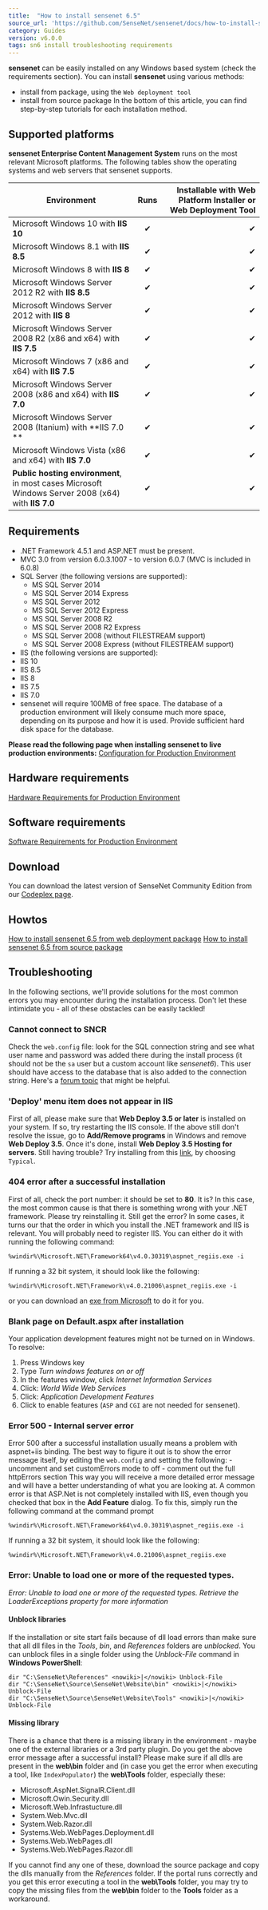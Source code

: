 ```yaml
---
title:  "How to install sensenet 6.5"
source_url: 'https://github.com/SenseNet/sensenet/docs/how-to-install-sn6-from-source.md'
category: Guides
version: v6.0.0
tags: sn6 install troubleshooting requirements
---
```


**sensenet** can be easily installed on any Windows based system (check the requirements section).
You can install **sensenet** using various methods:
- install from package, using the `Web deployment tool`
- install from source package
In the bottom of this article, you can find step-by-step tutorials for each installation method.

## Supported platforms ##

**sensenet Enterprise Content Management System** runs on the most relevant Microsoft platforms. The following tables show the operating systems and web servers that sensenet supports.

| **Environment**                                                                            | **Runs** | **Installable with Web Platform Installer or Web Deployment Tool**  |
| ------------------------------------------------------------------------------------------ |:--------:| -----:|
| Microsoft Windows 10 with **IIS 10**                                                       | ✔        | ✔ |
| Microsoft Windows 8.1 with **IIS 8.5**                                                     | ✔        | ✔ |
| Microsoft Windows 8 with **IIS 8**                                                         | ✔        | ✔ |
| Microsoft Windows Server 2012 R2 with **IIS 8.5**                                              | ✔        | ✔ |
| Microsoft Windows Server 2012 with **IIS 8**                                                   | ✔        | ✔ |
| Microsoft Windows Server 2008 R2 (x86 and x64) with **IIS 7.5**                                | ✔        | ✔ |
| Microsoft Windows 7 (x86 and x64) with **IIS 7.5**                                             | ✔        | ✔ |
| Microsoft Windows Server 2008 (x86 and x64) with **IIS 7.0**                                   | ✔        | ✔ |
| Microsoft Windows Server 2008 (Itanium) with **IIS 7.0 **                                      | ✔        | ✔ |
| Microsoft Windows Vista (x86 and x64) with **IIS 7.0**                                         | ✔        | ✔ |
| **Public hosting environment**, in most cases Microsoft Windows Server 2008 (x64) with **IIS 7.0** | ✔        | ✔ |

## Requirements ##

* .NET Framework 4.5.1 and ASP.NET must be present.
* MVC 3.0 from version 6.0.3.1007 - to version 6.0.7 (MVC is included in 6.0.8)
* SQL Server (the following versions are supported):
  * MS SQL Server 2014
  * MS SQL Server 2014 Express
  * MS SQL Server 2012
  * MS SQL Server 2012 Express
  * MS SQL Server 2008 R2
  * MS SQL Server 2008 R2 Express
  * MS SQL Server 2008 (without FILESTREAM support)
  * MS SQL Server 2008 Express (without FILESTREAM support)
* IIS (the following versions are supported):
* IIS 10
* IIS 8.5
* IIS 8
* IIS 7.5
* IIS 7.0
* sensenet will require 100MB of free space. The database of a production environment will likely consume much more space, depending on its purpose and how it is used. Provide sufficient hard disk space for the database.

**Please read the following page when installing sensenet to live production environments:**
[Configuration for Production Environment](#)

## Hardware requirements ##

[Hardware Requirements for Production Environment](#)

## Software requirements ##

[Software Requirements for Production Environment](#)

## Download ##

You can download the latest version of SenseNet Community Edition from our [Codeplex page](http://sensenet.codeplex.com/).

## Howtos ##

[How to install sensenet 6.5 from web deployment package]()
[How to install sensenet 6.5 from source package]()

## Troubleshooting ##

In the following sections, we'll provide solutions for the most common errors you may encounter during the installation process. Don't let these intimidate you - all of these obstacles can be easily tackled!

### Cannot connect to SNCR ###

Check the `web.config` file: look for the SQL connection string and see what user name and password was added there during the install process (it should not be the `sa` user but a custom account like _sensenet6_). This user should have access to the database that is also added to the connection string. Here's a [forum topic](http://forum.sensenet.com/viewtopic.php?f=3&t=7279&p=10803&hilit=404&sid=c79596c733ccd9b721b9566ecbe71faf#p10803) that might be helpful.

### 'Deploy' menu item does not appear in IIS ###

First of all, please make sure that **Web Deploy 3.5 or later** is installed on your system. If so, try restarting the IIS console. If the above still don't resolve the issue, go to **Add/Remove programs** in Windows and remove **Web Deploy 3.5**. Once it's done, install **Web Deploy 3.5 Hosting for servers**.
Still having trouble? Try installing from this [link](https://www.microsoft.com/en-us/download/details.aspx?id=39277), by choosing `Typical`.

### 404 error after a successful installation ###

First of all, check the port number: it should be set to **80**.
It is? In this case, the most common cause is that there is something wrong with your .NET framework. Please try reinstalling it.
Still get the error? In some cases, it turns our that the order in which you install the .NET framework and IIS is relevant. You will probably need to register IIS. You can either do it with running the following command:
```
%windir%\Microsoft.NET\Framework64\v4.0.30319\aspnet_regiis.exe -i
```
If running a 32 bit system, it should look like the following:
```
%windir%\Microsoft.NET\Framework\v4.0.21006\aspnet_regiis.exe -i
```
or you can download an [exe from Microsoft](http://msdn.microsoft.com/en-us/library/vstudio/k6h9cz8h(v=vs.100).aspx) to do it for you.

### Blank page on Default.aspx after installation ###

Your application development features might not be turned on in Windows. To resolve:
1. Press Windows key 
2. Type _Turn windows features on or off_ 
3. In the features window, click _Internet Information Services_
4. Click: _World Wide Web Services_
5. Click: _Application Development Features_
6. Click to enable features (`ASP` and `CGI` are not needed for sensenet).

### Error 500 - Internal server error ###

Error 500 after a successful installation usually means a problem with aspnet+iis binding. The best way to figure it out is to show the error message itself, by editing the `web.config` and setting the following: - uncomment and set customErrors mode to off - comment out the full httpErrors section
This way you will receive a more detailed error message and will have a better understanding of what you are looking at.
A common error is that ASP.Net is not completely installed with IIS, even though you checked that box in the **Add Feature** dialog. To fix this, simply run the following command at the command prompt
```
%windir%\Microsoft.NET\Framework64\v4.0.30319\aspnet_regiis.exe -i
```
If running a 32 bit system, it should look like the following:
```
%windir%\Microsoft.NET\Framework\v4.0.21006\aspnet_regiis.exe
```

### Error: Unable to load one or more of the requested types. ###

_Error: Unable to load one or more of the requested types. Retrieve the LoaderExceptions property for more information_

#### Unblock libraries ####

If the installation or site start fails because of dll load errors than make sure that all dll files in the _Tools_, _bin_, and _References_ folders are _unblocked_. You can unblock files in a single folder using the _Unblock-File_ command in **Windows PowerShell**:

```
dir "C:\SenseNet\References" <nowiki>|</nowiki> Unblock-File
dir "C:\SenseNet\Source\SenseNet\Website\bin" <nowiki>|</nowiki> Unblock-File
dir "C:\SenseNet\Source\SenseNet\Website\Tools" <nowiki>|</nowiki> Unblock-File
```

#### Missing library ####

There is a chance that there is a missing library in the environment - maybe one of the external libraries or a 3rd party plugin. Do you get the above error message after a successful install? Please make sure if all dlls are present in the **web\bin** folder and (in case you get the error when executing a tool, like `IndexPopulator`) the **web\Tools** folder, especially these:

* Microsoft.AspNet.SignalR.Client.dll
* Microsoft.Owin.Security.dll
* Microsoft.Web.Infrastucture.dll
* System.Web.Mvc.dll
* System.Web.Razor.dll
* Systems.Web.WebPages.Deployment.dll
* Systems.Web.WebPages.dll
* Systems.Web.WebPages.Razor.dll

If you cannot find any one of these, download the source package and copy the dlls manually from the _References_ folder.
If the portal runs correctly and you get this error executing a tool in the **web\Tools** folder, you may try to copy the missing files from the **web\bin** folder to the **Tools** folder as a workaround.